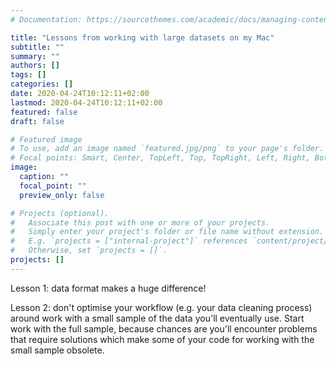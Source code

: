 ```yaml
---
# Documentation: https://sourcethemes.com/academic/docs/managing-content/

title: "Lessons from working with large datasets on my Mac"
subtitle: ""
summary: ""
authors: []
tags: []
categories: []
date: 2020-04-24T10:12:11+02:00
lastmod: 2020-04-24T10:12:11+02:00
featured: false
draft: false

# Featured image
# To use, add an image named `featured.jpg/png` to your page's folder.
# Focal points: Smart, Center, TopLeft, Top, TopRight, Left, Right, BottomLeft, Bottom, BottomRight.
image:
  caption: ""
  focal_point: ""
  preview_only: false

# Projects (optional).
#   Associate this post with one or more of your projects.
#   Simply enter your project's folder or file name without extension.
#   E.g. `projects = ["internal-project"]` references `content/project/deep-learning/index.md`.
#   Otherwise, set `projects = []`.
projects: []
---
```



Lesson 1: data format makes a huge difference!

Lesson 2: don't optimise your workflow (e.g. your data cleaning process) around work with a small sample of the data you'll eventually use. Start work with the full sample, because chances are you'll encounter problems that require solutions which make some of your code for working with the small sample obsolete.

